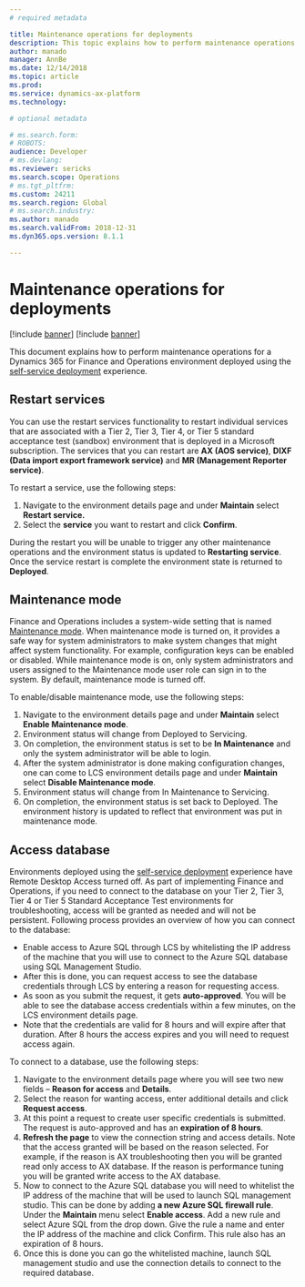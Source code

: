 ```yaml
---
# required metadata

title: Maintenance operations for deployments
description: This topic explains how to perform maintenance operations for an environment deployed using the self-service deployment experience.
author: manado
manager: AnnBe
ms.date: 12/14/2018
ms.topic: article
ms.prod: 
ms.service: dynamics-ax-platform
ms.technology: 

# optional metadata

# ms.search.form: 
# ROBOTS: 
audience: Developer
# ms.devlang: 
ms.reviewer: sericks
ms.search.scope: Operations
# ms.tgt_pltfrm: 
ms.custom: 24211
ms.search.region: Global
# ms.search.industry: 
ms.author: manado
ms.search.validFrom: 2018-12-31
ms.dyn365.ops.version: 8.1.1

---
```


# Maintenance operations for deployments

[!include [banner](../includes/banner.md)]
[!include [banner](../includes/limited-availability.md)]

This document explains how to perform maintenance operations for a Dynamics 365 for Finance and Operations environment deployed using the [self-service deployment](infrastructure-stack.md) experience.

## Restart services

You can use the restart services functionality to restart individual services that are associated with a Tier 2, Tier 3, Tier 4, or Tier 5 standard acceptance test (sandbox) environment that is deployed in a Microsoft subscription. The services that you can restart are **AX (AOS service)**, **DIXF (Data import export framework service)** and **MR (Management Reporter service)**.

To restart a service, use the following steps:

1. Navigate to the environment details page and under **Maintain** select **Restart service.**
2. Select the **service** you want to restart and click **Confirm**.

During the restart you will be unable to trigger any other maintenance operations and the environment status is updated to **Restarting service**. Once the service restart is complete the environment state is returned to **Deployed**.

## Maintenance mode

Finance and Operations includes a system-wide setting that is named [Maintenance mode](https://github.com/MicrosoftDocs/Dynamics-365-Operations/blob/Manali-Branch/articles/dev-itpro/sysadmin/maintenance-mode.md). When maintenance mode is turned on, it provides a safe way for system administrators to make system changes that might affect system functionality. For example, configuration keys can be enabled or disabled. While maintenance mode is on, only system administrators and users assigned to the Maintenance mode user role can sign in to the system. By default, maintenance mode is turned off.

To enable/disable maintenance mode, use the following steps:

1. Navigate to the environment details page and under **Maintain** select **Enable Maintenance mode**.
2. Environment status will change from Deployed to Servicing.
3. On completion, the environment status is set to be **In Maintenance** and only the system administrator will be able to login.
4. After the system administrator is done making configuration changes, one can come to LCS environment details page and under **Maintain** select **Disable Maintenance mode**.
5. Environment status will change from In Maintenance to Servicing.
6. On completion, the environment status is set back to Deployed. The environment history is updated to reflect that environment was put in maintenance mode.

## Access database

Environments deployed using the [self-service deployment](https://github.com/MicrosoftDocs/Dynamics-365-Operations/blob/Manali-Branch/articles/dev-itpro/deployment/infrastructure-stack.md) experience have Remote Desktop Access turned off. As part of implementing Finance and Operations, if you need to connect to the database on your Tier 2, Tier 3, Tier 4 or Tier 5 Standard Acceptance Test environments for troubleshooting, access will be granted as needed and will not be persistent. Following process provides an overview of how you can connect to the database:

- Enable access to Azure SQL through LCS by whitelisting the IP address of the machine that you will use to connect to the Azure SQL database using SQL Management Studio.
- After this is done, you can request access to see the database credentials through LCS by entering a reason for requesting access.
- As soon as you submit the request, it gets  **auto-approved**. You will be able to see the database access credentials within a few minutes, on the LCS environment details page.
- Note that the credentials are valid for 8 hours and will expire after that duration. After 8 hours the access expires and you will need to request access again.

To connect to a database, use the following steps:

1. Navigate to the environment details page where you will see two new fields – **Reason for access** and **Details**.
2. Select the reason for wanting access, enter additional details and click **Request access**.
3. At this point a request to create user specific credentials is submitted. The request is auto-approved and has an **expiration of 8 hours**.
4. **Refresh the page** to view the connection string and access details. Note that the access granted will be based on the reason selected. For example, if the reason is AX troubleshooting then you will be granted read only access to AX database. If the reason is performance tuning you will be granted write access to the AX database.
5. Now to connect to the Azure SQL database you will need to whitelist the IP address of the machine that will be used to launch SQL management studio. This can be done by adding **a new Azure SQL firewall rule**. Under the **Maintain** menu select **Enable access**. Add a new rule and select Azure SQL from the drop down. Give the rule a name and enter the IP address of the machine and click Confirm. This rule also has an expiration of 8 hours.
6. Once this is done you can go the whitelisted machine, launch SQL management studio and use the connection details to connect to the required database.
